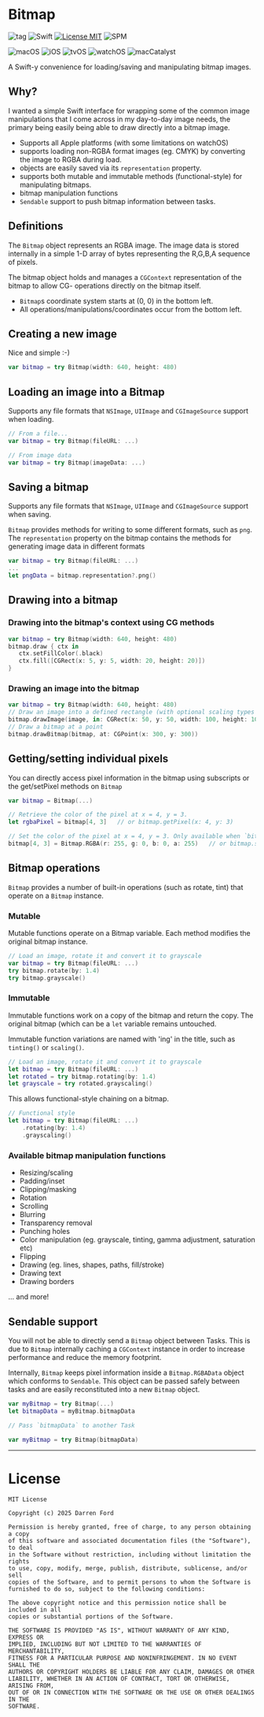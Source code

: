 # Bitmap

![tag](https://img.shields.io/github/v/tag/dagronf/Bitmap)
![Swift](https://img.shields.io/badge/Swift-5.5-orange.svg)
[![License MIT](https://img.shields.io/badge/license-MIT-magenta.svg)](https://github.com/dagronf/Bitmap/blob/master/LICENSE) 
![SPM](https://img.shields.io/badge/spm-compatible-maroon.svg)

![macOS](https://img.shields.io/badge/macOS-10.13+-darkblue)
![iOS](https://img.shields.io/badge/iOS-13+-crimson)
![tvOS](https://img.shields.io/badge/tvOS-13+-forestgreen)
![watchOS](https://img.shields.io/badge/watchOS-6+-indigo)
![macCatalyst](https://img.shields.io/badge/macCatalyst-2+-orangered)

A Swift-y convenience for loading/saving and manipulating bitmap images.

## Why?

I wanted a simple Swift interface for wrapping some of the common image manipulations
that I come across in my day-to-day image needs, the primary being easily being able to draw directly into a
bitmap image.

* Supports all Apple platforms (with some limitations on watchOS)
* supports loading non-RGBA format images (eg. CMYK) by converting the image to RGBA during load.
* objects are easily saved via its `representation` property.
* supports both mutable and immutable methods (functional-style) for manipulating bitmaps.
* bitmap manipulation functions
* `Sendable` support to push bitmap information between tasks.

## Definitions

The `Bitmap` object represents an RGBA image. The image data is stored internally in a simple 1-D array of bytes
representing the R,G,B,A sequence of pixels. 

The bitmap object holds and manages a `CGContext` representation of the bitmap to allow CG- operations directly 
on the bitmap itself. 

* `Bitmap`s coordinate system starts at (0, 0) in the bottom left. 
* All operations/manipulations/coordinates occur from the bottom left.

## Creating a new image

Nice and simple :-)

```swift
var bitmap = try Bitmap(width: 640, height: 480)
```

## Loading an image into a Bitmap

Supports any file formats that `NSImage`, `UIImage` and `CGImageSource` support when loading.

```swift
// From a file...
var bitmap = try Bitmap(fileURL: ...)

// From image data
var bitmap = try Bitmap(imageData: ...)
```

## Saving a bitmap

Supports any file formats that `NSImage`, `UIImage` and `CGImageSource` support when saving.

`Bitmap` provides methods for writing to some different formats, such as `png`.
The `representation` property on the bitmap contains the methods for generating
image data in different formats

```swift
var bitmap = try Bitmap(fileURL: ...)
...
let pngData = bitmap.representation?.png()
```

## Drawing into a bitmap

### Drawing into the bitmap's context using CG methods

```swift
var bitmap = try Bitmap(width: 640, height: 480)
bitmap.draw { ctx in
   ctx.setFillColor(.black)
   ctx.fill([CGRect(x: 5, y: 5, width: 20, height: 20)])
}
```

### Drawing an image into the bitmap

```swift
var bitmap = try Bitmap(width: 640, height: 480)
// Draw an image into a defined rectangle (with optional scaling types aspectFit, aspectFill, axes independent)
bitmap.drawImage(image, in: CGRect(x: 50, y: 50, width: 100, height: 100))
// Draw a bitmap at a point
bitmap.drawBitmap(bitmap, at: CGPoint(x: 300, y: 300))
```

## Getting/setting individual pixels

You can directly access pixel information in the bitmap using subscripts or the get/setPixel methods on `Bitmap`

```swift
var bitmap = Bitmap(...)

// Retrieve the color of the pixel at x = 4, y = 3.
let rgbaPixel = bitmap[4, 3]   // or bitmap.getPixel(x: 4, y: 3)

// Set the color of the pixel at x = 4, y = 3. Only available when `bitmap` is mutable
bitmap[4, 3] = Bitmap.RGBA(r: 255, g: 0, b: 0, a: 255)   // or bitmap.setPixel(x: 4, y: 3, ...)
```

## Bitmap operations

`Bitmap` provides a number of built-in operations (such as rotate, tint) that operate on a `Bitmap` instance. 

### Mutable

Mutable functions operate on a Bitmap variable. Each method modifies the original bitmap instance.

```swift
// Load an image, rotate it and convert it to grayscale
var bitmap = try Bitmap(fileURL: ...)
try bitmap.rotate(by: 1.4)
try bitmap.grayscale()
```

### Immutable

Immutable functions work on a copy of the bitmap and return the copy. The original bitmap (which can be a `let` variable
remains untouched.

Immutable function variations are named with 'ing' in the title, such as `tinting()` or `scaling()`.

```swift
// Load an image, rotate it and convert it to grayscale
let bitmap = try Bitmap(fileURL: ...)
let rotated = try bitmap.rotating(by: 1.4)
let grayscale = try rotated.grayscaling()
```

This allows functional-style chaining on a bitmap.

```swift
// Functional style
let bitmap = try Bitmap(fileURL: ...)
	.rotating(by: 1.4)
	.grayscaling()
```

### Available bitmap manipulation functions

* Resizing/scaling
* Padding/inset
* Clipping/masking
* Rotation
* Scrolling
* Blurring
* Transparency removal
* Punching holes
* Color manipulation (eg. grayscale, tinting, gamma adjustment, saturation etc)
* Flipping
* Drawing (eg. lines, shapes, paths, fill/stroke)
* Drawing text
* Drawing borders

… and more!

## Sendable support

You will not be able to directly send a `Bitmap` object between Tasks.
This is due to `Bitmap` internally caching a `CGContext` instance in order to increase performance and 
reduce the memory footprint.

Internally, `Bitmap` keeps pixel information inside a `Bitmap.RGBAData` object which conforms to `Sendable`. 
This object can be passed safely between tasks and are easily reconstituted into a new `Bitmap` object.

```swift
var myBitmap = try Bitmap(...)
let bitmapData = myBitmap.bitmapData

// Pass `bitmapData` to another Task

var myBitmap = try Bitmap(bitmapData)
```

--------

# License

```
MIT License

Copyright (c) 2025 Darren Ford

Permission is hereby granted, free of charge, to any person obtaining a copy
of this software and associated documentation files (the "Software"), to deal
in the Software without restriction, including without limitation the rights
to use, copy, modify, merge, publish, distribute, sublicense, and/or sell
copies of the Software, and to permit persons to whom the Software is
furnished to do so, subject to the following conditions:

The above copyright notice and this permission notice shall be included in all
copies or substantial portions of the Software.

THE SOFTWARE IS PROVIDED "AS IS", WITHOUT WARRANTY OF ANY KIND, EXPRESS OR
IMPLIED, INCLUDING BUT NOT LIMITED TO THE WARRANTIES OF MERCHANTABILITY,
FITNESS FOR A PARTICULAR PURPOSE AND NONINFRINGEMENT. IN NO EVENT SHALL THE
AUTHORS OR COPYRIGHT HOLDERS BE LIABLE FOR ANY CLAIM, DAMAGES OR OTHER
LIABILITY, WHETHER IN AN ACTION OF CONTRACT, TORT OR OTHERWISE, ARISING FROM,
OUT OF OR IN CONNECTION WITH THE SOFTWARE OR THE USE OR OTHER DEALINGS IN THE
SOFTWARE.
```
